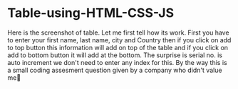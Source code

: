 # Table-using-HTML-CSS-JS
Here is the screenshot of table. Let me first tell how its work. First you have to enter your first name, last name, city and Country then if you click on add to top button this information will add on top of the table and if you click on add to bottom button it will add at the bottom.
The surprise is serial no. is auto increment we don't need to enter any index for this. By the way this is a small coding assesment question given by a company who didn't value me🙂
